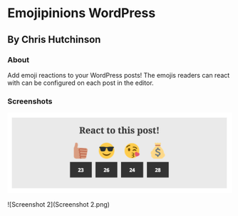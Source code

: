 # Emojipinions WordPress
## By Chris Hutchinson

### About

Add emoji reactions to your WordPress posts! The emojis readers can react with can be configured on each post in the editor.

### Screenshots

![Screenshot](Screenshot.png)

![Screenshot 2](Screenshot 2.png)